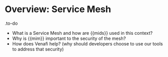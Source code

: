 # Overview: Service Mesh

.to-do

- What is a Service Mesh and how are {{mids}} used in this context?
- Why is {{mim}} important to the security of the mesh?
- How does Venafi help? (why should developers choose to use our tools to address that security)